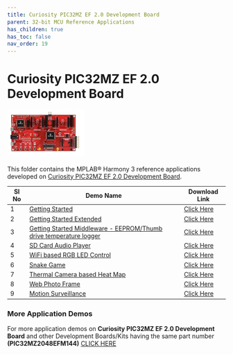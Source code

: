 ```yaml
---
title: Curiosity PIC32MZ EF 2.0 Development Board
parent: 32-bit MCU Reference Applications
has_children: true
has_toc: false
nav_order: 19
---
```

# Curiosity PIC32MZ EF 2.0 Development Board
<h4 align="left"> <img src = "image.jpg"> </h4>


This folder contains the MPLAB® Harmony 3 reference applications developed on [Curiosity PIC32MZ EF 2.0 Development Board](https://www.microchip.com/Developmenttools/ProductDetails/DM320209).

|SI No| Demo Name | Download Link |
| --- | --- | -- |
| 1 | [Getting Started](./pic32mzef_getting_started/readme.md) | [Click Here](https://github.com/Microchip-MPLAB-Harmony/reference_apps/releases/latest/download/pic32mzef_getting_started.zip) |
| 2 | [Getting Started Extended](./getting_started_ext/readme.md) | [Click Here](https://github.com/Microchip-MPLAB-Harmony/reference_apps/releases/latest/download/getting_started_ext.zip) |
| 3 | [Getting Started Middleware - EEPROM/Thumb drive temperature logger](./getting_started_middleware/readme.md) | [Click Here](https://github.com/Microchip-MPLAB-Harmony/reference_apps/releases/latest/download/getting_started_middleware.zip) |
| 4 | [SD Card Audio Player](./sdcard_player/readme.md) | [Click Here](https://github.com/Microchip-MPLAB-Harmony/reference_apps/releases/latest/download/sdcard_player.zip) |
| 5 | [WiFi based RGB LED Control](./wifi_rgb_easy_configuration/readme.md) | [Click Here](https://github.com/Microchip-MPLAB-Harmony/reference_apps/releases/latest/download/wifi_rgb_easy_configuration.zip) |
| 6 | [Snake Game](./snake_game/readme.md) | [Click Here](https://github.com/Microchip-MPLAB-Harmony/reference_apps/releases/latest/download/snake_game.zip) |
| 7 | [Thermal Camera based Heat Map](./pic32mzef_thermal_camera_heat_map/readme.md) | [Click Here](https://github.com/Microchip-MPLAB-Harmony/reference_apps/releases/latest/download/pic32mzef_thermal_camera_heat_map.zip) |
| 8 | [Web Photo Frame](./pic32mzef_web_photo_frame/readme.md) | [Click Here](https://github.com/Microchip-MPLAB-Harmony/reference_apps/releases/latest/download/pic32mzef_web_photo_frame.zip) |
| 9 | [Motion Surveillance](./pic32mzef_motion_surveillance/readme.md) | [Click Here](https://github.com/Microchip-MPLAB-Harmony/reference_apps/releases/latest/download/pic32mzef_motion_surveillance.zip) |

### More Application Demos

For more application demos on **Curiosity PIC32MZ EF 2.0 Development Board** and other Development Boards/Kits having the same part number **(PIC32MZ2048EFM144)** <a href="https://mplab-discover.microchip.com/v1/itemtype/com.microchip.ide.project?s0=PIC32MZ2048EFM144" target="_blank"> CLICK HERE </a>
